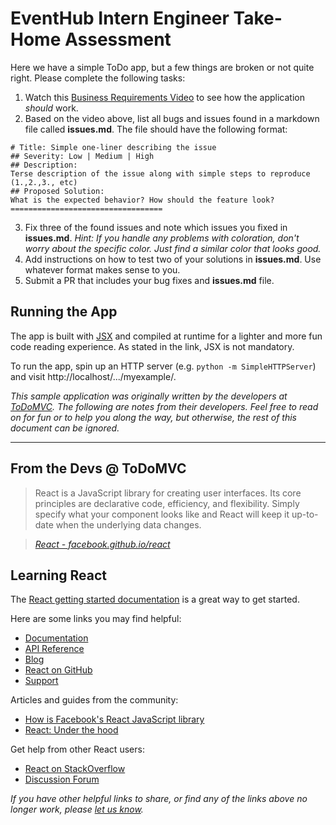 # EventHub Intern Engineer Take-Home Assessment

Here we have a simple ToDo app, but a few things are broken or not quite right. Please complete the following tasks:

1. Watch this [Business Requirements Video](https://www.loom.com/share/48f14e070c2b4b99afc806ac937fac8b) to see how the application _should_ work.
2. Based on the video above, list all bugs and issues found in a markdown file called **issues.md**. The file should have the following format:

```
# Title: Simple one-liner describing the issue
## Severity: Low | Medium | High
## Description:
Terse description of the issue along with simple steps to reproduce (1.,2.,3., etc)
## Proposed Solution:
What is the expected behavior? How should the feature look?
==================================
```

3. Fix three of the found issues and note which issues you fixed in **issues.md**. _Hint: If you handle any problems with coloration, don't worry about the specific color. Just find a similar color that looks good._
4. Add instructions on how to test two of your solutions in **issues.md**. Use whatever format makes sense to you.
5. Submit a PR that includes your bug fixes and **issues.md** file.

## Running the App

The app is built with [JSX](http://facebook.github.io/react/docs/jsx-in-depth.html) and compiled at runtime for a lighter and more fun code reading experience. As stated in the link, JSX is not mandatory.

To run the app, spin up an HTTP server (e.g. `python -m SimpleHTTPServer`) and visit http://localhost/.../myexample/.

_This sample application was originally written by the developers at [ToDoMVC](https://todomvc.com/). The following are notes from their developers. Feel free to read on for fun or to help you along the way, but otherwise, the rest of this document can be ignored._

---

## From the Devs @ ToDoMVC

> React is a JavaScript library for creating user interfaces. Its core principles are declarative code, efficiency, and flexibility. Simply specify what your component looks like and React will keep it up-to-date when the underlying data changes.

> _[React - facebook.github.io/react](http://facebook.github.io/react)_

## Learning React

The [React getting started documentation](http://facebook.github.io/react/docs/getting-started.html) is a great way to get started.

Here are some links you may find helpful:

- [Documentation](http://facebook.github.io/react/docs/getting-started.html)
- [API Reference](http://facebook.github.io/react/docs/reference.html)
- [Blog](http://facebook.github.io/react/blog/)
- [React on GitHub](https://github.com/facebook/react)
- [Support](http://facebook.github.io/react/support.html)

Articles and guides from the community:

- [How is Facebook's React JavaScript library](http://www.quora.com/React-JS-Library/How-is-Facebooks-React-JavaScript-library)
- [React: Under the hood](http://www.quora.com/Pete-Hunt/Posts/React-Under-the-Hood)

Get help from other React users:

- [React on StackOverflow](http://stackoverflow.com/questions/tagged/reactjs)
- [Discussion Forum](https://discuss.reactjs.org/)

_If you have other helpful links to share, or find any of the links above no longer work, please [let us know](https://github.com/tastejs/todomvc/issues)._
